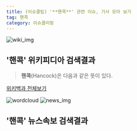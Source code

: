 ```yaml
---
title: (이슈클립) '**핸콕**' 관련 이슈, 기사 모아 보기
tag: 핸콕
category: 이슈클리핑
---
```

![wiki_img](https://user-images.githubusercontent.com/42597476/44503234-41136a80-a6d0-11e8-9071-6fc6418eafe4.png)
## **'**핸콕**'** 위키피디아 검색결과
>**핸콕**(Hancock)은 다음과 같은 뜻이 있다.

<a href="https://ko.wikipedia.org/wiki/핸콕" target="_blank">위키백과 전체보기</a>

![wordcloud](https://s3.ap-northeast-2.amazonaws.com/lyrics101-wordcloud/2018-09-15-1536954044.png)
![news_img](https://user-images.githubusercontent.com/42597476/44507050-1206f400-a6e4-11e8-8d98-7ffbfebb353f.png)
## **'**핸콕**'** 뉴스속보 검색결과

